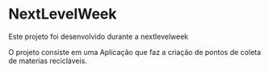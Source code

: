 # NextLevelWeek
Este projeto foi desenvolvido durante a nextlevelweek

O projeto consiste em uma Aplicação que faz a criação de pontos de coleta de materias recicláveis.
